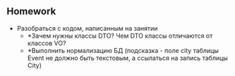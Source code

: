## Homework

- Разобраться с кодом, написанным на занятии
  - *Зачем нужны классы DTO? Чем DTO классы отличаются от классов VO?
  - *Выполнить нормализацию БД (подсказка - поле city таблицы Event не должно быть текстовым, а ссылаться на запись таблицы City)